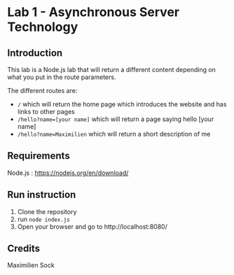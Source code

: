 # Lab 1 - Asynchronous Server Technology 


## Introduction 
This lab is a Node.js lab that will return a different content depending on what you put in the route parameters. 

The different routes are:
- ```/``` which will return the home page which introduces the website and has links to other pages
- ```/hello?name=[your name]``` which will return a page saying hello [your name]
- ```/hello?name=Maximilien``` which will return a short description of me


## Requirements
Node.js : https://nodejs.org/en/download/

## Run instruction
1. Clone the repository
2. run ```node index.js```
2. Open your browser and go to http://localhost:8080/


## Credits
Maximilien Sock
